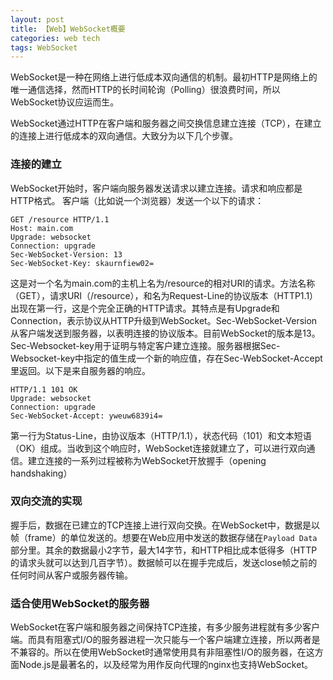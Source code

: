 ```yaml
---
layout: post
title: 【Web】WebSocket概要
categories: web tech
tags: WebSocket
---
```


WebSocket是一种在网络上进行低成本双向通信的机制。最初HTTP是网络上的唯一通信选择，然而HTTP的长时间轮询（Polling）很浪费时间，所以WebSocket协议应运而生。

WebSocket通过HTTP在客户端和服务器之间交换信息建立连接（TCP），在建立的连接上进行低成本的双向通信。大致分为以下几个步骤。

### 连接的建立

WebSocket开始时，客户端向服务器发送请求以建立连接。请求和响应都是HTTP格式。
客户端（比如说一个浏览器）发送一个以下的请求：
```
GET /resource HTTP/1.1
Host: main.com
Upgrade: websocket
Connection: upgrade
Sec-WebSocket-Version: 13
Sec-WebSocket-Key: skaurnfiew02=
```
这是对一个名为main.com的主机上名为/resource的相对URI的请求。方法名称（GET），请求URI（/resource），和名为Request-Line的协议版本（HTTP1.1）出现在第一行，这是个完全正确的HTTP请求。其特点是有Upgrade和Connection，表示协议从HTTP升级到WebSocket。Sec-WebSocket-Version从客户端发送到服务器，以表明连接的协议版本。目前WebSocket的版本是13。Sec-Websocket-key用于证明与特定客户建立连接。服务器根据Sec-Websocket-key中指定的值生成一个新的响应值，存在Sec-WebSocket-Accept里返回。以下是来自服务器的响应。
```
HTTP/1.1 101 OK 
Upgrade: websocket
Connection: upgrade
Sec-WebSocket-Accept: yweuw6839i4=
```
第一行为Status-Line，由协议版本（HTTP/1.1），状态代码（101）和文本短语（OK）组成。当收到这个响应时，WebSocket连接就建立了，可以进行双向通信。建立连接的一系列过程被称为WebSocket开放握手（opening handshaking）

### 双向交流的实现

握手后，数据在已建立的TCP连接上进行双向交换。在WebSocket中，数据是以帧（frame）的单位发送的。想要在Web应用中发送的数据存储在`Payload Data`部分里。其余的数据最小2字节，最大14字节，和HTTP相比成本低得多（HTTP的请求头就可以达到几百字节）。数据帧可以在握手完成后，发送close帧之前的任何时间从客户或服务器传输。

### 适合使用WebSocket的服务器

WebSocket在客户端和服务器之间保持TCP连接，有多少服务进程就有多少客户端。而具有阻塞式I/O的服务器进程一次只能与一个客户端建立连接，所以两者是不兼容的。所以在使用WebSocket时通常使用具有非阻塞性I/O的服务器，在这方面Node.js是最著名的，以及经常为用作反向代理的nginx也支持WebSocket。
